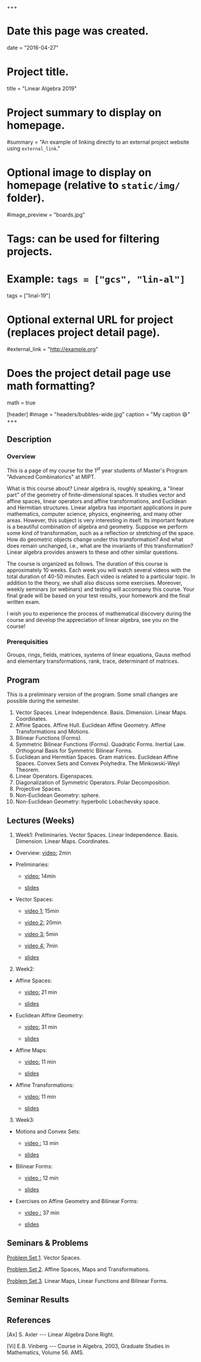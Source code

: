 +++
# Date this page was created.
date = "2016-04-27"

# Project title.
title = "Linear Algebra 2019"

# Project summary to display on homepage.
#summary = "An example of linking directly to an external project website using `external_link`."

# Optional image to display on homepage (relative to `static/img/` folder).
#image_preview = "boards.jpg"

# Tags: can be used for filtering projects.
# Example: `tags = ["gcs", "lin-al"]`
tags = ["linal-19"]

# Optional external URL for project (replaces project detail page).
#external_link = "http://example.org"

# Does the project detail page use math formatting?
math = true

[header]
#image = "headers/bubbles-wide.jpg"
caption = "My caption :smile:"
+++



## Description

### Overview


This is a page of my course for the $1^{st}$ year students of Master's Program "Advanced Combinatorics" at MIPT.

What is this course about? Linear algebra is, roughly speaking, a "linear part" of the geometry of finite-dimensional spaces. It studies vector and affine spaces, linear operators and affine transformations, and Euclidean and Hermitian structures. Linear algebra has important applications in pure mathematics, computer science, physics, engineering, and many other areas. However, this subject is very interesting in itself. Its important feature is a beautiful combination of algebra and geometry. Suppose we perform some kind of transformation, such as a reflection or stretching of the space. How do geometric objects change under this transformation? And what does remain unchanged, i.e., what are the invariants of this transformation? Linear algebra provides answers to these and other similar questions.

The course is organized as follows. The duration of this course is approximately 10 weeks. Each week you will watch several videos with the total duration of 40-50 minutes. Each video is related to a particular topic. In addition to the theory, we shall also discuss some exercises. Moreover, weekly seminars (or webinars) and testing will accompany this course. Your final grade will be based on your test results, your homework and the final written exam.

I wish you to experience the process of mathematical discovery during the course and develop the appreciation of linear algebra, see you on the course!


### Prerequisities

Groups, rings, fields, matrices, systems of linear equations, Gauss method and elementary transformations, rank, trace, determinant of matrices.




## Program

This is a preliminary version of the program. Some small changes are possible during the semester.

1. Vector Spaces. Linear Independence. Basis. Dimension. Linear Maps. Coordinates.
2. Affine Spaces. Affine Hull. Euclidean Affine Geometry. Affine Transformations and Motions.
3. Bilinear Functions (Forms).
4. Symmetric Bilinear Functions (Forms). Quadratic Forms. Inertial Law. Orthogonal Basis for Symmetric Bilinear Forms. 
5. Euclidean and Hermitian Spaces. Gram matrices. Euclidean Affine Spaces. Convex Sets and Convex Polyhedra. The Minkowski-Weyl Theorem.
6. Linear Operators. Eigenspaces.
7. Diagonalization of Symmetric Operators. Polar Decomposition.
8. Projective Spaces.
9. Non-Euclidean Geometry: sphere.
10. Non-Euclidean Geometry: hyperbolic Lobachevsky space. 

## Lectures (Weeks)

1. Week1: Preliminaries. Vector Spaces. Linear Independence. Basis. Dimension. Linear Maps. Coordinates.

  - Overview: [video:](https://drive.google.com/open?id=14EhIg8xC5tdWFNvg7z9bMUR2Ga2BmdJS) 2min
  
  - Preliminaries: 
    
      + [video:](https://drive.google.com/open?id=1c5HGBmk3aC7VQPSaMakeujZyMYuC7DxD) 14min
    
      + [slides](Preliminaries.pdf)
  
  - Vector Spaces:
    
      + [video 1:](https://drive.google.com/open?id=10gXaqtOVew0PuxqzJAdbSqVr78kUQIEH) 15min
    
      + [video 2:](https://drive.google.com/open?id=198UGEKh02KFiR6fJjM5PM6hGH0qe6AMA) 20min
    
      + [video 3:](https://drive.google.com/open?id=1WwplLSVWWgI-6AMPu48L0HEIIcenbhxy) 5min

      + [video 4:](https://drive.google.com/open?id=19NsXVAumF8YBdQMBEJs2t_pPgKGngZUd) 7min

      + [slides](Vector-Spaces.pdf)

2. Week2:
  
  - Affine Spaces:
      
      + [video:](https://drive.google.com/open?id=1bORHzbg0Hr0a3eH8JC8c7dtyA8CbWd67) 21 min

      + [slides](Affine-Spaces.pdf)

  - Euclidean Affine Geometry:

      + [video:](https://drive.google.com/open?id=1nej49JRqE6Vr8P7IQtt8AtbRVGrDJ3oA) 31 min

      + [slides](Euclid-Affine-Geom.pdf)

  - Affine Maps:

      + [video:](https://drive.google.com/open?id=1uTab99eQf0la3no7mz6eZ0TFf9gdrf_c) 11 min

      + [slides](Affine-Maps.pdf)


  - Affine Transformations:

      + [video:](https://drive.google.com/open?id=1W1wU_ZDJcwj9DQu-sLVvML3ee4IPWbS8) 11 min

      + [slides](Affine-Transformations.pdf)
    

3. Week3:


  - Motions and Convex Sets:

      + [video :](https://drive.google.com/open?id=1wu9QEco7V9-zQwC0pZQp7VCd2DKrj92b) 13 min

      + [slides](Motions-ConvSets.pdf)

  
  - Bilinear Forms:

      + [video :](https://drive.google.com/open?id=1-a3jfJQStx_CALYMXiBCXK0WitwuKRfA) 12 min

      + [slides](Bilinear-Forms.pdf)

 
  - Exercises on Affine Geometry and Bilinear Forms:

      + [video :](https://drive.google.com/open?id=1Qo1Bi5Xjn1y9ZKj1PQolmhw8bTlVxFyC) 37 min

      + [slides](Exercises-AffGeo-Forms.pdf)





## Seminars & Problems

[Problem Set 1](ProblemSet1.pdf). Vector Spaces.

[Problem Set 2](ProblemSet2.pdf). Affine Spaces, Maps and Transformations.

[Problem Set 3](ProblemSet3.pdf). Linear Maps, Linear Functions and Bilinear Forms.


## Seminar Results




## References


[Ax] S. Axler --- Linear Algebra Done Right.

[Vi] E.B. Vinberg --- Course in Algebra, 2003, Graduate Studies in Mathematics, Volume 56. AMS.


